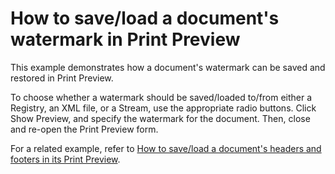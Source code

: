 # How to save/load a document's watermark in Print Preview


<p>This example demonstrates how a document's watermark can be saved and restored in Print Preview.</p><p>To choose whether a watermark should be saved/loaded to/from either a Registry, an XML file, or a Stream, use the appropriate radio buttons. Click Show Preview, and specify the watermark for the document. Then, close and re-open the Print Preview form.</p><p>For a related example, refer to <a href="https://www.devexpress.com/Support/Center/p/E1908">How to save/load a document's headers and footers in its Print Preview</a>.</p>

<br/>



